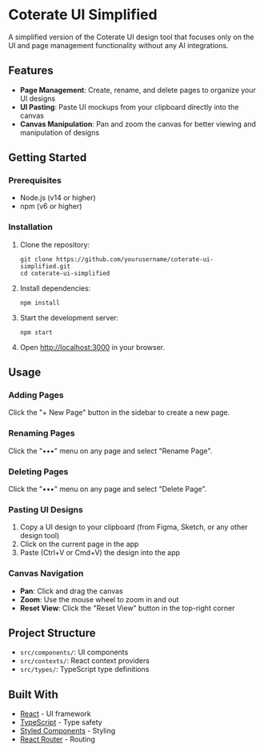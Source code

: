 # Coterate UI Simplified

A simplified version of the Coterate UI design tool that focuses only on the UI and page management functionality without any AI integrations.

## Features

- **Page Management**: Create, rename, and delete pages to organize your UI designs
- **UI Pasting**: Paste UI mockups from your clipboard directly into the canvas
- **Canvas Manipulation**: Pan and zoom the canvas for better viewing and manipulation of designs

## Getting Started

### Prerequisites

- Node.js (v14 or higher)
- npm (v6 or higher)

### Installation

1. Clone the repository:
   ```
   git clone https://github.com/yourusername/coterate-ui-simplified.git
   cd coterate-ui-simplified
   ```

2. Install dependencies:
   ```
   npm install
   ```

3. Start the development server:
   ```
   npm start
   ```

4. Open [http://localhost:3000](http://localhost:3000) in your browser.

## Usage

### Adding Pages

Click the "+ New Page" button in the sidebar to create a new page.

### Renaming Pages

Click the "•••" menu on any page and select "Rename Page".

### Deleting Pages

Click the "•••" menu on any page and select "Delete Page".

### Pasting UI Designs

1. Copy a UI design to your clipboard (from Figma, Sketch, or any other design tool)
2. Click on the current page in the app
3. Paste (Ctrl+V or Cmd+V) the design into the app

### Canvas Navigation

- **Pan**: Click and drag the canvas
- **Zoom**: Use the mouse wheel to zoom in and out
- **Reset View**: Click the "Reset View" button in the top-right corner

## Project Structure

- `src/components/`: UI components
- `src/contexts/`: React context providers
- `src/types/`: TypeScript type definitions

## Built With

- [React](https://reactjs.org/) - UI framework
- [TypeScript](https://www.typescriptlang.org/) - Type safety
- [Styled Components](https://styled-components.com/) - Styling
- [React Router](https://reactrouter.com/) - Routing